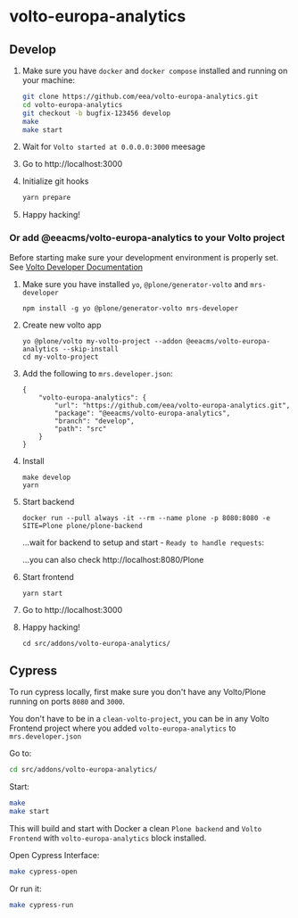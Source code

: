 # volto-europa-analytics

## Develop

1. Make sure you have `docker` and `docker compose` installed and running on your machine:

    ```Bash
    git clone https://github.com/eea/volto-europa-analytics.git
    cd volto-europa-analytics
    git checkout -b bugfix-123456 develop
    make
    make start
    ```

1. Wait for `Volto started at 0.0.0.0:3000` meesage

1. Go to http://localhost:3000

1. Initialize git hooks

    ```Bash
    yarn prepare
    ```

1.  Happy hacking!

### Or add @eeacms/volto-europa-analytics to your Volto project

Before starting make sure your development environment is properly set. See [Volto Developer Documentation](https://docs.voltocms.com/getting-started/install/)

1.  Make sure you have installed `yo`, `@plone/generator-volto` and `mrs-developer`

        npm install -g yo @plone/generator-volto mrs-developer

1.  Create new volto app

        yo @plone/volto my-volto-project --addon @eeacms/volto-europa-analytics --skip-install
        cd my-volto-project

1.  Add the following to `mrs.developer.json`:

        {
            "volto-europa-analytics": {
                "url": "https://github.com/eea/volto-europa-analytics.git",
                "package": "@eeacms/volto-europa-analytics",
                "branch": "develop",
                "path": "src"
            }
        }

1.  Install

        make develop
        yarn

1.  Start backend

        docker run --pull always -it --rm --name plone -p 8080:8080 -e SITE=Plone plone/plone-backend

    ...wait for backend to setup and start - `Ready to handle requests`:

    ...you can also check http://localhost:8080/Plone

1.  Start frontend

        yarn start

1.  Go to http://localhost:3000

1.  Happy hacking!

        cd src/addons/volto-europa-analytics/

## Cypress

To run cypress locally, first make sure you don't have any Volto/Plone running on ports `8080` and `3000`.

You don't have to be in a `clean-volto-project`, you can be in any Volto Frontend
project where you added `volto-europa-analytics` to `mrs.developer.json`

Go to:

  ```BASH
  cd src/addons/volto-europa-analytics/
  ```

Start:

  ```Bash
  make
  make start
  ```

This will build and start with Docker a clean `Plone backend` and `Volto Frontend` with `volto-europa-analytics` block installed.

Open Cypress Interface:

  ```Bash
  make cypress-open
  ```

Or run it:

  ```Bash
  make cypress-run
  ```

